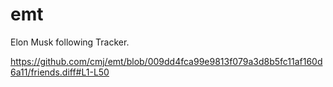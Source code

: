 # emt
Elon Musk following Tracker.

https://github.com/cmj/emt/blob/009dd4fca99e9813f079a3d8b5fc11af160d6a11/friends.diff#L1-L50
